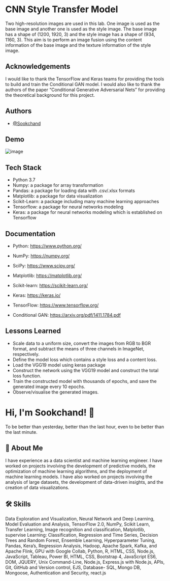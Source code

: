 
#  CNN Style Transfer Model
Two high-resolution images are used in this lab. One image is used as the base image and
another one is used as the style image. The base image has a shape of (1200, 1920, 3) and
the style image has a shape of (934, 1160, 3). This aim is to perform an image fusion using
the content information of the base image and the texture information of the style image.
## Acknowledgements
I would like to thank the TensorFlow and Keras teams for providing the tools to build and train the Conditional GAN model. I would also like to thank the authors of the paper “Conditional Generative Adversarial Nets” for providing the theoretical background for this project.
## Authors

- [@Sookchand](https://github.com/Sookchand)


## Demo
![image](https://user-images.githubusercontent.com/34344439/210150237-edb00f8c-aecd-49c4-a608-ed47dbcc7d1e.png)

## Tech Stack
- Python 3.7
- Numpy: a package for array transformation
- Pandas: a package for loading data with .csv/.xlsx formats
- Matplotlib: a package for data visualization
- Scikit-Learn: a package including many machine learning approaches
- Tensorflow: a package for neural networks modeling
- Keras: a package for neural networks modeling which is established on Tensorflow
## Documentation
- Python: https://www.python.org/

- NumPy: https://numpy.org/

- SciPy: https://www.scipy.org/

- Matplotlib: https://matplotlib.org/

- Scikit-learn: https://scikit-learn.org/

- Keras: https://keras.io/

- TensorFlow: https://www.tensorflow.org/

- Conditional GAN: https://arxiv.org/pdf/1411.1784.pdf
## Lessons Learned
- Scale data to a uniform size, convert the images from RGB to BGR format, and subtract
the means of three channels in ImageNet, respectively. 
- Define the model loss which contains a style loss and a content loss. 
- Load the VGG19 model using keras package
- Construct the network using the VGG19 model and construct the total loss function.
- Train the constructed model with thousands of epochs, and save the generated image
every 10 epochs.
- Observe/visualise the generated images.
# Hi, I'm Sookchand! 👋

To be better than yesterday, better than the last hour, even to be better than the last
minute.
## 🚀 About Me
I have experience as a data scientist and machine learning engineer. I have worked on
projects involving the development of predictive models, the optimization of machine
learning algorithms, and the deployment of machine learning models. I have also worked on
projects involving the analysis of large datasets, the development of data-driven insights,
and the creation of data visualizations.
## 🛠 Skills
Data Exploration and Visualization, Neural Network and Deep Learning, Model Evaluation
and Analysis, TensorFlow 2.0, NumPy, Scikit Learn, Transfer Learning, Image recognition and
classification, Matplotlib, supervise Learning: Classification, Regression and Time Series,
Decision Trees and Random Forest, Ensemble Learning, Hyperparameter Tuning, Pandas,
Kera’s, Regression Analysis, Hadoop, Apache Spark, Kafka, and Apache Flink, GPU with
Google Collab, Python, R, HTML, CSS, Node.js, JavaScript, Tableau, Power BI, HTML, CSS,
Bootstrap 4, JavaScript ES6, DOM, JQUERY, Unix Command-Line, Node.js, Express.js with Node.js,
APIs, Git, GitHub and Version control, EJS, Database- SQL, Mongo DB, Mongoose, Authentication and
Security, react.js
